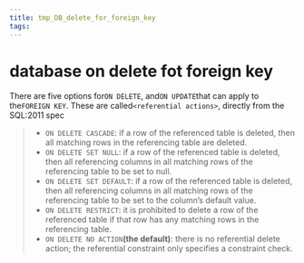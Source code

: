 ```yaml
---
title: tmp_DB_delete_for_foreign_key
tags:
---
```

database on delete fot foreign key
===

There are five options for`ON DELETE`, and`ON UPDATE`that can apply to the`FOREIGN KEY`. These are called`<referential actions>`, directly from the SQL:2011 spec

> *   `ON DELETE CASCADE`: if a row of the referenced table is deleted, then all matching rows in the referencing table are deleted.
> *   `ON DELETE SET NULL`: if a row of the referenced table is deleted, then all referencing columns in all matching rows of the referencing table to be set to null.
> *   `ON DELETE SET DEFAULT`: if a row of the referenced table is deleted, then all referencing columns in all matching rows of the referencing table to be set to the column’s default value.
> *   `ON DELETE RESTRICT`: it is prohibited to delete a row of the referenced table if that row has any matching rows in the referencing table.
> *   `ON DELETE NO ACTION`**(the default)**: there is no referential delete action; the referential constraint only specifies a constraint check.